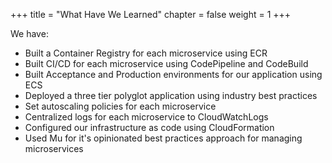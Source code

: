 +++
title = "What Have We Learned"
chapter = false
weight = 1
+++

We have:

- Built a Container Registry for each microservice using ECR
- Built CI/CD for each microservice using CodePipeline and CodeBuild
- Built Acceptance and Production environments for our application using ECS
- Deployed a three tier polyglot application using industry best practices
- Set autoscaling policies for each microservice
- Centralized logs for each microservice to CloudWatchLogs
- Configured our infrastructure as code using CloudFormation
- Used Mu for it's opinionated best practices approach for managing microservices
